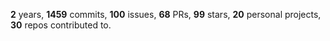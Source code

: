 **2** years, **1459** commits, **100** issues, **68** PRs, **99** stars, **20** personal projects, **30** repos contributed to.
